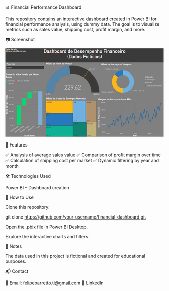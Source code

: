📊 Financial Performance Dashboard

This repository contains an interactive dashboard created in Power BI for financial performance analysis, using dummy data. 
The goal is to visualize metrics such as sales value, shipping cost, profit margin, and more.


📷 Screenshot

![Dashboard Preview](imagem_2025-03-26_203312940.png)


🚀 Features

✅ Analysis of average sales value
✅ Comparison of profit margin over time
✅ Calculation of shipping cost per market
✅ Dynamic filtering by year and month


🛠 Technologies Used

Power BI – Dashboard creation


📂 How to Use

Clone this repository:

git clone https://github.com/your-username/financial-dashboard.git

Open the .pbix file in Power BI Desktop.

Explore the interactive charts and filters.


📝 Notes

The data used in this project is fictional and created for educational purposes.


📬 Contact

📧 Email: felipebarretto.ti@gmail.com 🔗 LinkedIn

